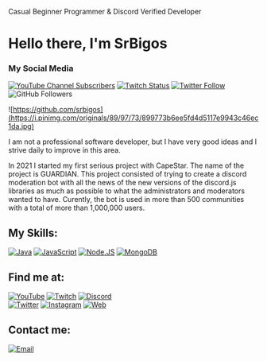 Casual Beginner Programmer & Discord Verified Developer<h1>Hello there, I'm SrBigos</h1>

### My Social Media

[![YouTube Channel Subscribers](https://img.shields.io/youtube/channel/subscribers/UC2-zB0jYI2wzLW4DT2XEKfg?style=social)](https://youtube.com/mouredevapps?sub_confirmation=1)
[![Twitch Status](https://img.shields.io/twitch/status/srbigosyt?style=social)](https://twitch.com/srbigosyt)
[![Twitter Follow](https://img.shields.io/twitter/follow/srbigosyt?style=social)](https://twitter.com/srbigosyt)
![GitHub Followers](https://img.shields.io/github/followers/srbigos?style=social)

![https://github.com/srbigos](https://i.pinimg.com/originals/89/97/73/899773b6ee5fd4d5117e9943c46ec1da.jpg)

I am not a professional software developer, but I have very good ideas and I strive daily to improve in this area.

In 2021 I started my first serious project with CapeStar. The name of the project is GUARDIAN. This project consisted of trying to create a discord moderation bot with all the news of the new versions of the discord.js libraries as much as possible to what the administrators and moderators wanted to have. Curently, the bot is used in more than 500 communities with a total of more than 1,000,000 users.

## My Skills:
[![Java](https://img.shields.io/badge/Java-007396?style=for-the-badge&logo=java&logoColor=white&labelColor=101010)]()
[![JavaScript](https://img.shields.io/badge/JavaScript-F7DF1E?style=for-the-badge&logo=javascript&logoColor=white&labelColor=101010)]()
[![Node.JS](https://img.shields.io/badge/Node.JS-339933?style=for-the-badge&logo=node.js&logoColor=white&labelColor=101010)]()
[![MongoDB](https://img.shields.io/badge/MongoDB-47A248?style=for-the-badge&logo=mongodb&logoColor=white&labelColor=101010)]()
</br>

## Find me at:

[![YouTube](https://img.shields.io/badge/YouTube-SrBigos-FF0000?style=for-the-badge&logo=youtube&logoColor=white&labelColor=101010)](https://youtube.com/srbigos)
[![Twitch](https://img.shields.io/badge/Twitch-SrBigosYT-9146FF?style=for-the-badge&logo=twitch&logoColor=white&labelColor=101010)](https://twitch.tv/srbigosyt)
[![Discord](https://img.shields.io/badge/Discord-SrBigos-5865F2?style=for-the-badge&logo=discord&logoColor=white&labelColor=101010)](https://discord.gg/Js84epA)
</br>
[![Twitter](https://img.shields.io/badge/Twitter-@SrBigosYT-1DA1F2?style=for-the-badge&logo=twitter&logoColor=white&labelColor=101010)](https://twitter.com/srbigosyt)
[![Instagram](https://img.shields.io/badge/Instagram-@srbigosyt-E4405F?style=for-the-badge&logo=instagram&logoColor=white&labelColor=101010)](https://instagram.com/mouredev)
[![Web](https://img.shields.io/badge/My_Website-Soon...-14a1f0?style=for-the-badge&logo=dev.to&logoColor=white&labelColor=101010)](https://google.es)

## Contact me:

[![Email](https://img.shields.io/badge/srbigosyt@gmail.com-my_business_email-D14836?style=for-the-badge&logo=gmail&logoColor=white&labelColor=101010)](mailto:srbigosyt@gmail.com)
